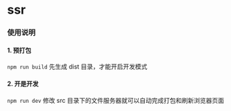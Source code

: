 # ssr

### 使用说明

#### 1. 预打包

`npm run build` 先生成 dist 目录，才能开启开发模式

#### 2. 开是开发

`npm run dev` 修改 src 目录下的文件服务器就可以自动完成打包和刷新浏览器页面
